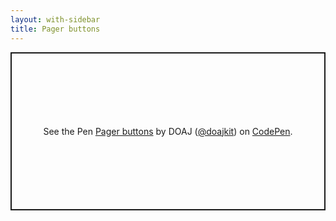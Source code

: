 ```yaml
---
layout: with-sidebar
title: Pager buttons
---
```


<p class="codepen" data-height="253" data-theme-id="dark" data-default-tab="result" data-user="doajkit" data-slug-hash="gOLRzXG" style="height: 253px; box-sizing: border-box; display: flex; align-items: center; justify-content: center; border: 2px solid; margin: 1em 0; padding: 1em;" data-pen-title="Pager buttons">
  <span>See the Pen <a href="https://codepen.io/doajkit/pen/gOLRzXG">
  Pager buttons</a> by DOAJ (<a href="https://codepen.io/doajkit">@doajkit</a>)
  on <a href="https://codepen.io">CodePen</a>.</span>
</p>
<script async src="https://cpwebassets.codepen.io/assets/embed/ei.js"></script>
